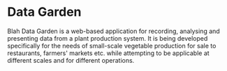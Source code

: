 # Data Garden

Blah Data Garden is a web-based application for recording, analysing and presenting data from a plant production system.  It is being developed specifically for the needs of small-scale vegetable production for sale to restaurants, farmers' markets etc. while attempting to be applicable at different scales and for different operations.


